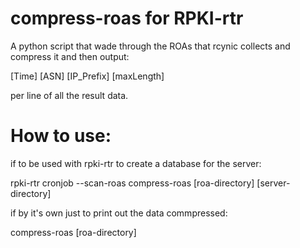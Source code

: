 # compress-roas for RPKI-rtr
A python script that wade through the ROAs that rcynic collects and compress it and then output:

  [Time] [ASN] [IP_Prefix] [maxLength]

per line of all the result data.

# How to use:

if to be used with rpki-rtr to create a database for the server:

  rpki-rtr cronjob --scan-roas compress-roas [roa-directory] [server-directory]

if by it's own just to print out the data commpressed:

  compress-roas [roa-directory]
